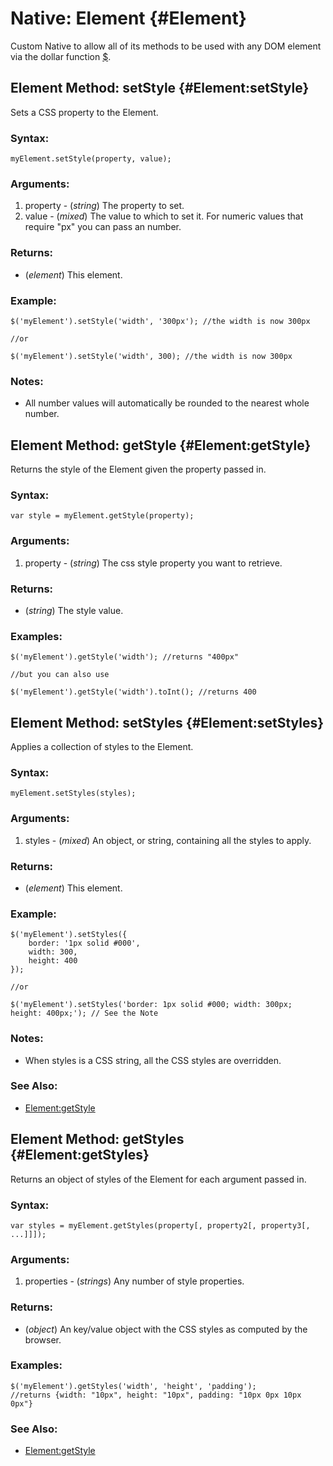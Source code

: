 Native: Element {#Element}
==========================

Custom Native to allow all of its methods to be used with any DOM element via the dollar function [$][].



Element Method: setStyle {#Element:setStyle}
--------------------------------------------

Sets a CSS property to the Element.

###	Syntax:

	myElement.setStyle(property, value);

###	Arguments:

1. property - (*string*) The property to set.
2. value    - (*mixed*) The value to which to set it. For numeric values that require "px" you can pass an number.

###	Returns:

* (*element*) This element.

###	Example:

	$('myElement').setStyle('width', '300px'); //the width is now 300px

	//or

	$('myElement').setStyle('width', 300); //the width is now 300px

###	Notes:

- All number values will automatically be rounded to the nearest whole number.



Element Method: getStyle {#Element:getStyle}
--------------------------------------------

Returns the style of the Element given the property passed in.

###	Syntax:

	var style = myElement.getStyle(property);

###	Arguments:

1. property - (*string*) The css style property you want to retrieve.

###	Returns:

* (*string*) The style value.

###	Examples:

	$('myElement').getStyle('width'); //returns "400px"

	//but you can also use

	$('myElement').getStyle('width').toInt(); //returns 400



Element Method: setStyles {#Element:setStyles}
----------------------------------------------

Applies a collection of styles to the Element.

###	Syntax:

	myElement.setStyles(styles);

###	Arguments:

1. styles - (*mixed*) An object, or string, containing all the styles to apply.

###	Returns:

* (*element*) This element.

###	Example:

	$('myElement').setStyles({
		border: '1px solid #000',
		width: 300,
		height: 400
	});

	//or

	$('myElement').setStyles('border: 1px solid #000; width: 300px; height: 400px;'); // See the Note

###	Notes:

- When styles is a CSS string, all the CSS styles are overridden.

###	See Also:

- [Element:getStyle][]



Element Method: getStyles {#Element:getStyles}
----------------------------------------------

Returns an object of styles of the Element for each argument passed in.

###	Syntax:

	var styles = myElement.getStyles(property[, property2[, property3[, ...]]]);

###	Arguments:

1. properties - (*strings*) Any number of style properties.

###	Returns:

* (*object*) An key/value object with the CSS styles as computed by the browser.

###	Examples:

	$('myElement').getStyles('width', 'height', 'padding'); 
	//returns {width: "10px", height: "10px", padding: "10px 0px 10px 0px"}

###	See Also:

- [Element:getStyle][]



[$]: /Element/#dollar
[Function]: /Native/Function
[Element:getStyle]: #Element:getStyle